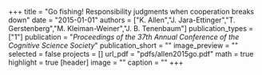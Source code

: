 +++
title = "Go fishing! Responsibility judgments when cooperation breaks down"
date = "2015-01-01"
authors = ["K. Allen","J. Jara-Ettinger","T. Gerstenberg","M. Kleiman-Weiner","J. B. Tenenbaum"]
publication_types = ["1"]
publication = "_Proceedings of the 37th Annual Conference of the Cognitive Science Society_"
publication_short = ""
image_preview = ""
selected = false
projects = []
url_pdf = "pdfs/allen2015go.pdf"
math = true
highlight = true
[header]
image = ""
caption = ""
+++

